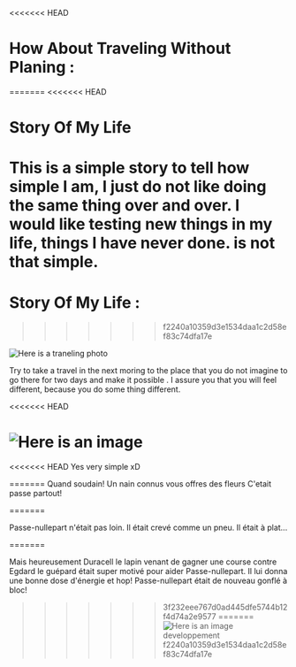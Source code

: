 <<<<<<< HEAD
# How About Traveling Without Planing :
=======
<<<<<<< HEAD
# Story Of My Life

This is a simple story to tell how simple I am, I just do not like doing the same thing over and over.
I would like testing new things in my life, things I have never done.
is not that simple.
=======
# Story Of My Life :
>>>>>>> f2240a10359d3e1534daa1c2d58ef83c74dfa17e

![Here is a traneling photo](https://st-process-production.s3.amazonaws.com/e046bb6c-3dd0-4d92-be54-134802864556/fcf7bcb5-17a4-435f-88dd-3c2ae96a7585.jpg)

Try to take a travel in the next moring to the place that you do not imagine to go there for two days and make it possible .
I assure you that you will feel different, because you do some thing different.

<<<<<<< HEAD

![Here is an image](https://www.google.com/url?sa=i&source=images&cd=&ved=2ahUKEwiJsPyUj4fkAhUNzaQKHbGgBw4QjRx6BAgBEAQ&url=https%3A%2F%2Fwww.pinterest.com%2Fpin%2F446982331738600675%2F&psig=AOvVaw3jSPZ974AySj0_OQqYEyhl&ust=1566035537211188)
=======
<<<<<<< HEAD
Yes very simple xD

=======
Quand soudain!
Un nain connus vous offres des fleurs
C'etait passe partout!
    
=======

Passe-nullepart n'était pas loin. Il était crevé comme un pneu. Il était à plat...

=======

Mais heureusement Duracell le lapin venant de gagner une course contre Egdard le guépard était super motivé pour aider Passe-nullepart. 
Il lui donna une bonne dose d'énergie et hop! Passe-nullepart était de nouveau gonflé à bloc! 
>>>>>>> 3f232eee767d0ad445dfe5744b12f4d74a2e9577
=======
![Here is an image](https://www.google.com/url?sa=i&source=images&cd=&ved=2ahUKEwiJsPyUj4fkAhUNzaQKHbGgBw4QjRx6BAgBEAQ&url=https%3A%2F%2Fwww.pinterest.com%2Fpin%2F446982331738600675%2F&psig=AOvVaw3jSPZ974AySj0_OQqYEyhl&ust=1566035537211188)
>>>>>>> developpement
>>>>>>> f2240a10359d3e1534daa1c2d58ef83c74dfa17e
